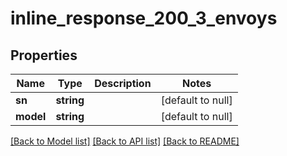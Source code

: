 # inline_response_200_3_envoys

## Properties
Name | Type | Description | Notes
------------ | ------------- | ------------- | -------------
**sn** | **string** |  | [default to null]
**model** | **string** |  | [default to null]

[[Back to Model list]](../README.md#documentation-for-models) [[Back to API list]](../README.md#documentation-for-api-endpoints) [[Back to README]](../README.md)



